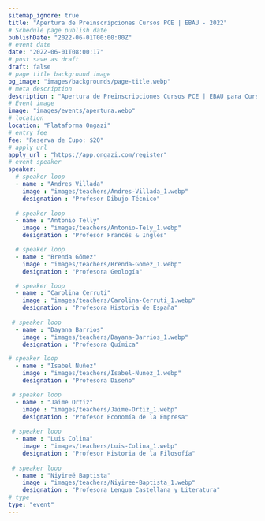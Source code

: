 ```yaml
---
sitemap_ignore: true
title: "Apertura de Preinscripciones Cursos PCE | EBAU - 2022"
# Schedule page publish date
publishDate: "2022-06-01T00:00:00Z"
# event date
date: "2022-06-01T08:00:17"
# post save as draft
draft: false
# page title background image
bg_image: "images/backgrounds/page-title.webp"
# meta description
description : "Apertura de Preinscripciones Cursos PCE | EBAU para Curso 2022"
# Event image
image: "images/events/apertura.webp"
# location
location: "Plataforma Ongazi"
# entry fee
fee: "Reserva de Cupo: $20"
# apply url
apply_url : "https://app.ongazi.com/register"
# event speaker
speaker:
  # speaker loop
  - name : "Andres Villada"
    image : "images/teachers/Andres-Villada_1.webp"
    designation : "Profesor Dibujo Técnico"
    
  # speaker loop
  - name : "Antonio Telly"
    image : "images/teachers/Antonio-Tely_1.webp"
    designation : "Profesor Francés & Ingles"

  # speaker loop
  - name : "Brenda Gómez"
    image : "images/teachers/Brenda-Gomez_1.webp"
    designation : "Profesora Geología"

  # speaker loop
  - name : "Carolina Cerruti"
    image : "images/teachers/Carolina-Cerruti_1.webp"
    designation : "Profesora Historia de España"
 
 # speaker loop
  - name : "Dayana Barrios"
    image : "images/teachers/Dayana-Barrios_1.webp"
    designation : "Profesora Química"

# speaker loop
  - name : "Isabel Nuñez"
    image : "images/teachers/Isabel-Nunez_1.webp"
    designation : "Profesora Diseño"

 # speaker loop
  - name : "Jaime Ortiz"
    image : "images/teachers/Jaime-Ortiz_1.webp"
    designation : "Profesor Economía de la Empresa"
 
 # speaker loop
  - name : "Luis Colina"
    image : "images/teachers/Luis-Colina_1.webp"
    designation : "Profesor Historia de la Filosofía"
    
 # speaker loop
  - name : "Niyireé Baptista"
    image : "images/teachers/Niyiree-Baptista_1.webp"
    designation : "Profesora Lengua Castellana y Literatura"    
# type
type: "event"
---
```

